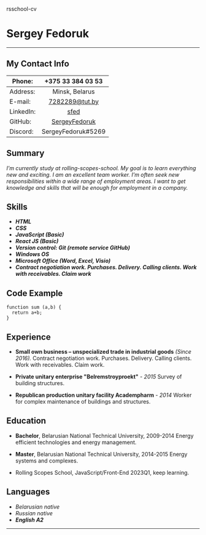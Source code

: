   rsschool-cv
# Sergey Fedoruk
****

## My Contact Info

| Phone: | +375 33 384 03 53 |
| ------ | :------: |
| Address: | Minsk, Belarus |
| E-mail: | 7282289@tut.by |
| LinkedIn: | [sfed](https://www.linkedin.com/in/sfed/) | 
| GitHub: | [SergeyFedoruk](https://github.com/SergeyFedoruk) |
| Discord: | SergeyFedoruk#5269 |

## Summary
*I’m currently study at rolling-scopes-school. My goal is to learn everything new and exciting.  I am an excellent team worker. I’m often seek new responsibilities within a wide range of employment areas. I want to get knowledge and skills that will be enough for employment in a company.*

## Skills
*	***HTML***
*	***CSS*** 
*	***JavaScript (Basic)***
*	***React JS (Basic)***
*	***Version control: Git (remote service GitHub)***
*	***Windows OS*** 
*	***Microsoft Office (Word, Excel, Visio)***
*	***Contract negotiation work. Purchases. Delivery. Calling clients. Work with receivables. Claim work***

## Code Example
```
function sum (a,b) {
  return a+b;
}
```

## Experience
* **Small own business – unspecialized trade in industrial goods** *(Since 2016).* 
Contract negotiation work. Purchases. Delivery. Calling clients. Work with receivables. Claim work.

* **Private unitary enterprise "Belremstroyproekt"** -  *2015*
 Survey of building structures.

* **Republican production unitary facility Academpharm** -  *2014*
 Worker for complex maintenance of buildings and structures.
 
 ## Education
* **Bachelor**, Belarusian National Technical University, 2009-2014
Energy efficient technologies and energy management.

* **Master**, Belarusian National Technical University, 2014-2015
Energy systems and complexes.

* Rolling Scopes School, JavaScript/Front-End 2023Q1, keep learning.


## Languages
*	*Belarusian native*
*	*Russian native*
*	***English A2***

*****
